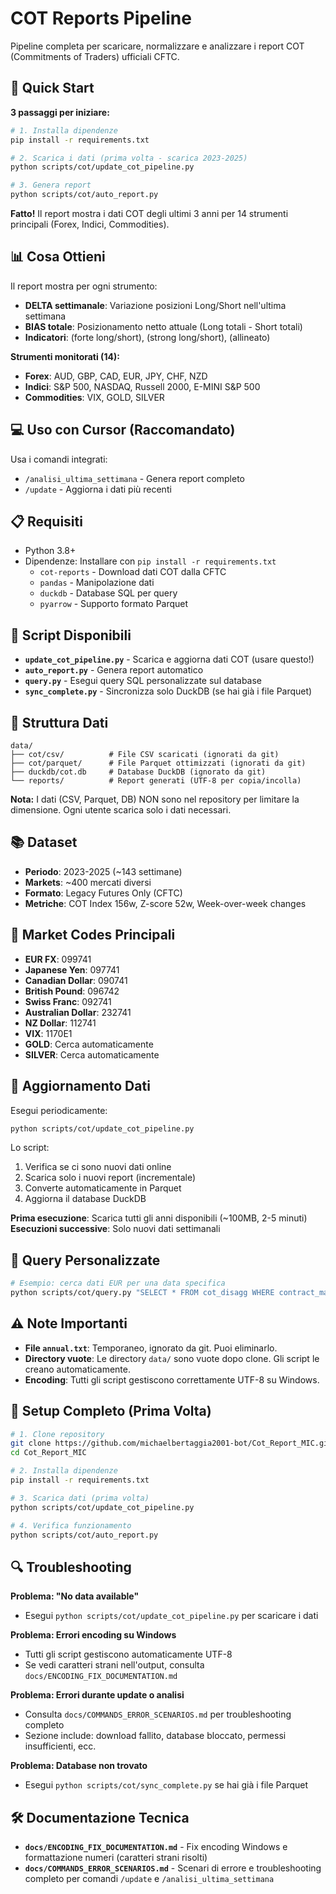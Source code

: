 # COT Reports Pipeline

Pipeline completa per scaricare, normalizzare e analizzare i report COT (Commitments of Traders) ufficiali CFTC.

## 🚀 Quick Start

**3 passaggi per iniziare:**

```bash
# 1. Installa dipendenze
pip install -r requirements.txt

# 2. Scarica i dati (prima volta - scarica 2023-2025)
python scripts/cot/update_cot_pipeline.py

# 3. Genera report
python scripts/cot/auto_report.py
```

**Fatto!** Il report mostra i dati COT degli ultimi 3 anni per 14 strumenti principali (Forex, Indici, Commodities).

## 📊 Cosa Ottieni

Il report mostra per ogni strumento:
- **DELTA settimanale**: Variazione posizioni Long/Short nell'ultima settimana
- **BIAS totale**: Posizionamento netto attuale (Long totali - Short totali)
- **Indicatori**: (forte long/short), (strong long/short), (allineato)

**Strumenti monitorati (14):**
- **Forex**: AUD, GBP, CAD, EUR, JPY, CHF, NZD
- **Indici**: S&P 500, NASDAQ, Russell 2000, E-MINI S&P 500
- **Commodities**: VIX, GOLD, SILVER

## 💻 Uso con Cursor (Raccomandato)

Usa i comandi integrati:
- `/analisi_ultima_settimana` - Genera report completo
- `/update` - Aggiorna i dati più recenti

## 📋 Requisiti

- Python 3.8+
- Dipendenze: Installare con `pip install -r requirements.txt`
  - `cot-reports` - Download dati COT dalla CFTC
  - `pandas` - Manipolazione dati
  - `duckdb` - Database SQL per query
  - `pyarrow` - Supporto formato Parquet

## 🔧 Script Disponibili

- **`update_cot_pipeline.py`** - Scarica e aggiorna dati COT (usare questo!)
- **`auto_report.py`** - Genera report automatico
- **`query.py`** - Esegui query SQL personalizzate sul database
- **`sync_complete.py`** - Sincronizza solo DuckDB (se hai già i file Parquet)

## 📁 Struttura Dati

```
data/
├── cot/csv/          # File CSV scaricati (ignorati da git)
├── cot/parquet/      # File Parquet ottimizzati (ignorati da git)
├── duckdb/cot.db     # Database DuckDB (ignorato da git)
└── reports/          # Report generati (UTF-8 per copia/incolla)
```

**Nota:** I dati (CSV, Parquet, DB) NON sono nel repository per limitare la dimensione. Ogni utente scarica solo i dati necessari.

## 📚 Dataset

- **Periodo**: 2023-2025 (~143 settimane)
- **Markets**: ~400 mercati diversi
- **Formato**: Legacy Futures Only (CFTC)
- **Metriche**: COT Index 156w, Z-score 52w, Week-over-week changes

## 🎯 Market Codes Principali

- **EUR FX**: 099741
- **Japanese Yen**: 097741
- **Canadian Dollar**: 090741
- **British Pound**: 096742
- **Swiss Franc**: 092741
- **Australian Dollar**: 232741
- **NZ Dollar**: 112741
- **VIX**: 1170E1
- **GOLD**: Cerca automaticamente
- **SILVER**: Cerca automaticamente

## 🔄 Aggiornamento Dati

Esegui periodicamente:
```bash
python scripts/cot/update_cot_pipeline.py
```

Lo script:
1. Verifica se ci sono nuovi dati online
2. Scarica solo i nuovi report (incrementale)
3. Converte automaticamente in Parquet
4. Aggiorna il database DuckDB

**Prima esecuzione**: Scarica tutti gli anni disponibili (~100MB, 2-5 minuti)  
**Esecuzioni successive**: Solo nuovi dati settimanali

## 📖 Query Personalizzate

```bash
# Esempio: cerca dati EUR per una data specifica
python scripts/cot/query.py "SELECT * FROM cot_disagg WHERE contract_market_code = '099741' AND report_date = '2025-09-23'"
```

## ⚠️ Note Importanti

- **File `annual.txt`**: Temporaneo, ignorato da git. Puoi eliminarlo.
- **Directory vuote**: Le directory `data/` sono vuote dopo clone. Gli script le creano automaticamente.
- **Encoding**: Tutti gli script gestiscono correttamente UTF-8 su Windows.

## 📝 Setup Completo (Prima Volta)

```bash
# 1. Clone repository
git clone https://github.com/michaelbertaggia2001-bot/Cot_Report_MIC.git
cd Cot_Report_MIC

# 2. Installa dipendenze
pip install -r requirements.txt

# 3. Scarica dati (prima volta)
python scripts/cot/update_cot_pipeline.py

# 4. Verifica funzionamento
python scripts/cot/auto_report.py
```

## 🔍 Troubleshooting

**Problema: "No data available"**
- Esegui `python scripts/cot/update_cot_pipeline.py` per scaricare i dati

**Problema: Errori encoding su Windows**
- Tutti gli script gestiscono automaticamente UTF-8
- Se vedi caratteri strani nell'output, consulta `docs/ENCODING_FIX_DOCUMENTATION.md`

**Problema: Errori durante update o analisi**
- Consulta `docs/COMMANDS_ERROR_SCENARIOS.md` per troubleshooting completo
- Sezione include: download fallito, database bloccato, permessi insufficienti, ecc.

**Problema: Database non trovato**
- Esegui `python scripts/cot/sync_complete.py` se hai già i file Parquet

## 🛠️ Documentazione Tecnica

- **`docs/ENCODING_FIX_DOCUMENTATION.md`** - Fix encoding Windows e formattazione numeri (caratteri strani risolti)
- **`docs/COMMANDS_ERROR_SCENARIOS.md`** - Scenari di errore e troubleshooting completo per comandi `/update` e `/analisi_ultima_settimana`
